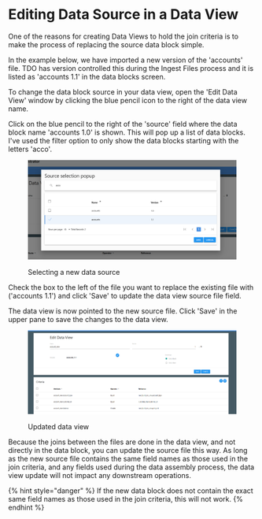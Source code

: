 # Editing Data Source in a Data View

One of the reasons for creating Data Views to hold the join criteria is to make the process of replacing the source data block simple. &#x20;

In the example below, we have imported a new version of the 'accounts' file.  TDO has version controlled this during the Ingest Files process and it is listed as 'accounts 1.1' in the data blocks screen.

To change the data block source in your data view, open the 'Edit Data View' window by clicking the blue pencil icon to the right of the data view name. &#x20;

Click on the blue pencil to the right of the 'source' field where the data block name 'accounts 1.0' is shown.  This will pop up a list of data blocks.  I've used the filter option to only show the data blocks starting with the letters 'acco'.

<figure><img src="../../../../../.gitbook/assets/image (882).png" alt=""><figcaption><p>Selecting a new data source</p></figcaption></figure>

Check the box to the left of the file you want to replace the existing file with ('accounts 1.1') and click 'Save' to update the data view source file field.

The data view is now pointed to the new source file.  Click 'Save' in the upper pane to save the changes to the data view.

<figure><img src="../../../../../.gitbook/assets/image (883).png" alt=""><figcaption><p>Updated data view</p></figcaption></figure>

Because the joins between the files are done in the data view, and not directly in the data block, you can update the source file this way.  As long as the new source file contains the same field names as those used in the join criteria, and any fields used during the data assembly process, the data view update will not impact any downstream operations.

{% hint style="danger" %}
If the new data block does not contain the exact same field names as those used in the join criteria, this will not work.
{% endhint %}
